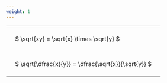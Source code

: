 ```yaml
---
weight: 1
---
```


<style type="text/css">
#T_92ce7 th.col_heading {
  text-align: left;
  font-size: 1em;
}
#T_92ce7 td {
  text-align: left;
  font-size: 1em;
  padding: 1.5em;
}
</style>
<table id="T_92ce7">
  <thead>
  </thead>
  <tbody>
    <tr>
      <td id="T_92ce7_row0_col0" class="data row0 col0" >$ \sqrt{xy} = \sqrt{x} \times \sqrt{y} $</td>
    </tr>
    <tr>
      <td id="T_92ce7_row1_col0" class="data row1 col0" >$ \sqrt{\dfrac{x}{y}} = \dfrac{\sqrt{x}}{\sqrt{y}} $</td>
    </tr>
  </tbody>
</table>
